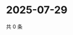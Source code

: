 # 2025-07-29

共 0 条

<!-- BEGIN ZHIHUVIDEO -->
<!-- 最后更新时间 Tue Jul 29 2025 14:19:30 GMT+0800 (China Standard Time) -->

<!-- END ZHIHUVIDEO -->
